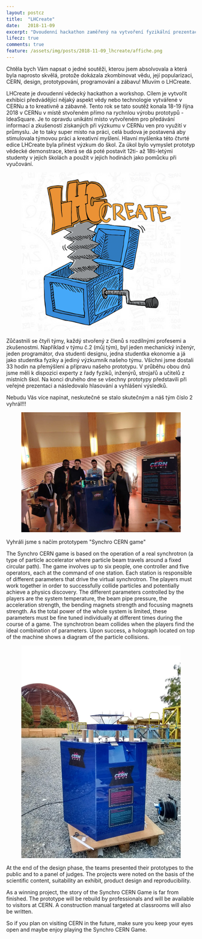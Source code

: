 ```yaml
---
layout: postcz
title:  "LHCreate"
date:   2018-11-09
excerpt: "Dvoudenní hackathon zaměřený na vytvoření fyzikální prezentace pro školy. Jak jsem v soutěži dopadla?"
lifecz: true
comments: true
feature: /assets/img/posts/2018-11-09_lhcreate/affiche.png
---
```


Chtěla bych Vám napsat o jedné soutěži, kterou jsem absolvovala a která byla naprosto skvělá, protože dokázala zkombinovat vědu, její popularizaci, CERN, design, prototypování, programování a zábavu! Mluvím o LHCreate.

LHCreate je dvoudenní vědecký hackathon a workshop. Cílem je vytvořit exhibici předvádějící nějaký aspekt vědy nebo technologie vytvářené v CERNu a to kreativně a zábavně. Tento rok se tato soutěž konala 18-19 října 2018 v CERNu v místě stvořeném přímo na rychnlou výrobu prototypů - IdeaSquare. Je to opravdu unikátní místo vytvořeném pro předávání informací a zkušeností získaných při výzkumu v CERNu ven pro využití v průmyslu. Je to taky super místo na práci, celá budova je postavená aby stimulovala týmovou práci a kreativní myšlení.
Hlavní myšlenka této čtvrté edice LHCreate byla přinést výzkum do škol. Za úkol bylo vymyslet prototyp vědecké demonstrace, která se dá poté postavit 12ti- až 18ti-letými studenty v jejich školách a použít v jejich hodinách jako pomůcku při vyučování.

<figure>
        <img src="/assets/img/posts/2018-11-09_lhcreate/poster.png">
        <figcaption></figcaption>
</figure>

Zůčastnili se čtyři týmy, každý stvořený z členů s rozdílnými profesemi a zkušenostmi. Například v týmu č.2 (můj tým), byl jeden mechanický inženýr, jeden programátor, dva studenti designu, jedna studentka ekonomie a já jako studentka fyziky a jediný výzkumník našeho týmu. Všichni jsme dostali 33 hodin na přemýšlení a přípravu našeho prototypu. V průběhu obou dnů jsme měli k dispozici experty z řady fyziků, inženýrů, strojařů a učitelů z místních škol. Na konci druhého dne se všechny prototypy představili při veřejné prezentaci a následovalo hlasování a vyhlášení výsledků.

Nebudu Vás více napínat, neskutečné se stalo skutečným a náš tým číslo 2 vyhrál!!!

<figure>
        <img src="/assets/img/posts/2018-11-09_lhcreate/team.jpg">
        <figcaption></figcaption>
</figure>

Vyhráli jsme s načím prototypem "Synchro CERN game"

The Synchro CERN game is based on the operation of a real synchrotron (a type of particle accelerator where particle beam travels around a fixed circular path). The game involves up to six people, one controller and five operators, each at the command of one station. Each station is responsible of different parameters that drive the virtual synchrotron. The players must work together in order to successfully collide particles and potentially achieve a physics discovery. The different parameters controlled by the players  are the system temperature, the beam pipe pressure, the acceleration strength, the bending magnets strength and focusing magnets strength. As the total power of the whole system is limited, these parameters must be fine tuned individually at different times during the course of a game. The synchrotron beam collides when the players find the ideal combination of parameters. Upon success, a holograph located on top of the machine shows a diagram of the particle collisions.

<figure>
        <img src="/assets/img/posts/2018-11-09_lhcreate/box.jpg">
        <figcaption></figcaption>
</figure>

At the end of the design phase, the teams presented their prototypes to the public and to a panel of judges. The projects were noted on the basis of the scientific content, suitability an exhibit, product design and reproducibility.

 As a winning project, the story of the Synchro CERN Game is far from finished. The prototype will be rebuild by professionals and will be available to visitors at CERN. A construction manual targeted at classrooms will also be written.

So if you plan on visiting CERN in the future, make sure you keep your eyes open and maybe enjoy playing the Synchro CERN Game.
